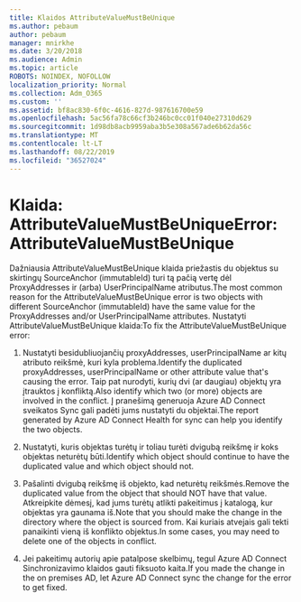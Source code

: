 ```yaml
---
title: Klaidos AttributeValueMustBeUnique
ms.author: pebaum
author: pebaum
manager: mnirkhe
ms.date: 3/20/2018
ms.audience: Admin
ms.topic: article
ROBOTS: NOINDEX, NOFOLLOW
localization_priority: Normal
ms.collection: Adm_O365
ms.custom: ''
ms.assetid: bf8ac830-6f0c-4616-827d-987616700e59
ms.openlocfilehash: 5ac56fa78c66cf3b246bc0cc01f040e27310d629
ms.sourcegitcommit: 1d98db8acb9959aba3b5e308a567ade6b62da56c
ms.translationtype: MT
ms.contentlocale: lt-LT
ms.lasthandoff: 08/22/2019
ms.locfileid: "36527024"
---
```

# <a name="error-attributevaluemustbeunique"></a><span data-ttu-id="46e79-102">Klaida: AttributeValueMustBeUnique</span><span class="sxs-lookup"><span data-stu-id="46e79-102">Error: AttributeValueMustBeUnique</span></span>

<span data-ttu-id="46e79-103">Dažniausia AttributeValueMustBeUnique klaida priežastis du objektus su skirtingų SourceAnchor (immutableId) turi tą pačią vertę dėl ProxyAddresses ir (arba) UserPrincipalName atributus.</span><span class="sxs-lookup"><span data-stu-id="46e79-103">The most common reason for the AttributeValueMustBeUnique error is two objects with different SourceAnchor (immutableId) have the same value for the ProxyAddresses and/or UserPrincipalName attributes.</span></span> <span data-ttu-id="46e79-104">Nustatyti AttributeValueMustBeUnique klaida:</span><span class="sxs-lookup"><span data-stu-id="46e79-104">To fix the AttributeValueMustBeUnique error:</span></span>
  
1. <span data-ttu-id="46e79-105">Nustatyti besidubliuojančių proxyAddresses, userPrincipalName ar kitų atributo reikšmė, kuri kyla problema.</span><span class="sxs-lookup"><span data-stu-id="46e79-105">Identify the duplicated proxyAddresses, userPrincipalName or other attribute value that's causing the error.</span></span> <span data-ttu-id="46e79-106">Taip pat nurodyti, kurių dvi (ar daugiau) objektų yra įtrauktos į konfliktą.</span><span class="sxs-lookup"><span data-stu-id="46e79-106">Also identify which two (or more) objects are involved in the conflict.</span></span> <span data-ttu-id="46e79-107">Į pranešimą generuoja Azure AD Connect sveikatos Sync gali padėti jums nustatyti du objektai.</span><span class="sxs-lookup"><span data-stu-id="46e79-107">The report generated by Azure AD Connect Health for sync can help you identify the two objects.</span></span>
    
2. <span data-ttu-id="46e79-108">Nustatyti, kuris objektas turėtų ir toliau turėti dvigubą reikšmę ir koks objektas neturėtų būti.</span><span class="sxs-lookup"><span data-stu-id="46e79-108">Identify which object should continue to have the duplicated value and which object should not.</span></span>
    
3. <span data-ttu-id="46e79-109">Pašalinti dvigubą reikšmę iš objekto, kad neturėtų reikšmės.</span><span class="sxs-lookup"><span data-stu-id="46e79-109">Remove the duplicated value from the object that should NOT have that value.</span></span> <span data-ttu-id="46e79-110">Atkreipkite dėmesį, kad jums turėtų atlikti pakeitimus į katalogą, kur objektas yra gaunama iš.</span><span class="sxs-lookup"><span data-stu-id="46e79-110">Note that you should make the change in the directory where the object is sourced from.</span></span> <span data-ttu-id="46e79-111">Kai kuriais atvejais gali tekti panaikinti vieną iš konflikto objektus.</span><span class="sxs-lookup"><span data-stu-id="46e79-111">In some cases, you may need to delete one of the objects in conflict.</span></span>
    
4. <span data-ttu-id="46e79-112">Jei pakeitimų autorių apie patalpose skelbimų, tegul Azure AD Connect Sinchronizavimo klaidos gauti fiksuoto kaita.</span><span class="sxs-lookup"><span data-stu-id="46e79-112">If you made the change in the on premises AD, let Azure AD Connect sync the change for the error to get fixed.</span></span>
    

